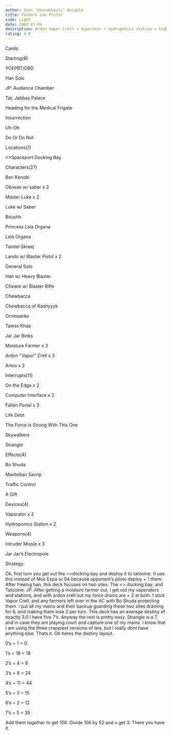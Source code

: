 ```yaml
---
author: Sean "einnobevoli" Weigold
title: Farmers can Profit
side: Light
date: 2002-01-04
description: Ardon Vapor Crell + Vaporator + Hydroponics station = high force drains.
rating: 4.0
---
```

Cards: 

Starting(8)
YCEPBT/OBD
Han Solo
JP: Audience Chamber
Tat: Jabbas Palace
Heading for the Medical Frigate
Insurrection
Uh-Oh
Do Or Do Not

Locations(1)
<>Spaceport Docking Bay

Characters(27)
Ben Kenobi
Obiwan w/ saber x 2
Master Luke x 2
Luke w/ Saber
Boushh
Princess Leia Organa
Leia Organa
Tamtel Skreej
Lando w/ Blaster Pistol x 2
General Solo
Han w/ Heavy Blaster 
Chewie w/ Blaster Rifle
Chewbacca
Chewbacca of Kashyyyk
Orrimaarko
Tawss Khaa
Jar Jar Binks
Moisture Farmer x 3
Ardon "Vapor" Crell x 3
Artoo x 2

Interrupts(11)
On the Edge x 2
Computer Interface x 2
Fallen Portal x 3
Life Debt
The Force is Strong With This One
Skywalkers
Strangle

Effects(4)
Bo Shuda
Mantellian Savrip
Traffic Control
A Gift

Devices(4)
Vaporator x 2
Hydroponics Station x 2

Weapons(4)
Intruder Missle x 3
Jar Jar’s Electropole 




Strategy: 

Ok, first turn you get out the <>docking bay and deploy it to tatooine. (I use this instead of Mos Espa or 94 because opponent’s pilots deploy + 1 there. After freeing han, this deck focuses on two sites. The <> docking bay, and Tatooine: JP. After getting a moisture farmer out, I get out my vaporators and stations, and with ardon crell out my force drains are + 2 at both. I stick Vapor Crell, and any farmers left over in the AC with Bo Shuda protecting them. I put all my mains and their backup guarding these two sites draining for 6, and making them lose 2 per turn. This deck has an average destiny of exactly 3.0 I have five 7’s. Anyway the rest is pretty easy. Strangle is a 7, and in case they are playing court and capture one of my mains. I know that I am using the three crappiest versions of leia, but I really dont have anything else. Thats it. Oh heres the destiny layout.

0’s = 1     = 0
1’s = 18    = 18
2’s = 4     = 8
3’s = 8     = 24
4’s = 11    = 44
5’s = 3     = 15
6’s = 2     = 12
7’s = 5     = 35


Add them together to get 156. Divide 156 by 52 and u get 3. There you have it. 